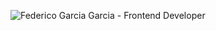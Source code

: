 ![Federico Garcia Garcia - Frontend Developer](https://github.com/user-attachments/assets/33fce2a1-47c0-4443-a751-9d1395c8f525)
